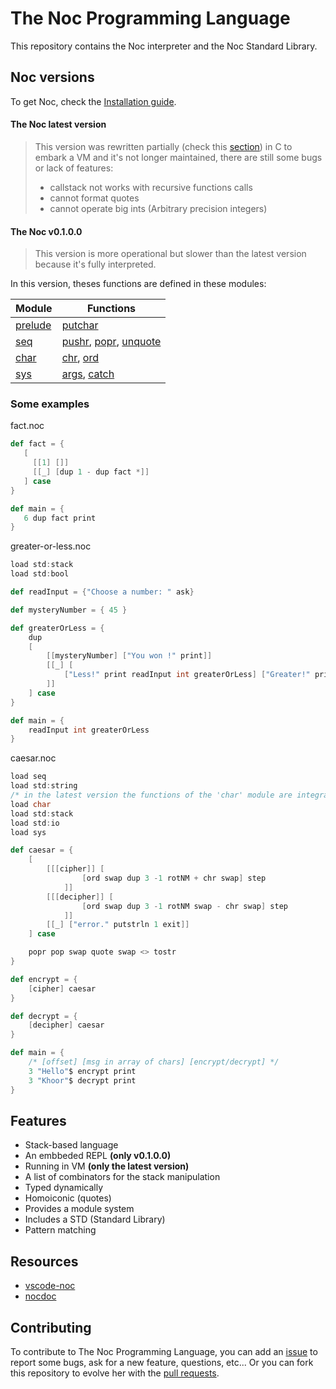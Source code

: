 # The Noc Programming Language

This repository contains the Noc interpreter and the Noc Standard Library.

## Noc versions

To get Noc, check the [Installation guide](https://noc-lang.github.io/manual/installation.html).

#### The Noc latest version

> This version was rewritten partially (check this [section](https://noc-lang.github.io/manual/optimizations.html)) in C to embark a VM and it's not longer maintained, there are still some bugs or lack of features:
> - callstack not works with recursive functions calls
> - cannot format quotes
> - cannot operate big ints (Arbitrary precision integers)

#### The Noc v0.1.0.0

> This version is more operational but slower than the latest version because it's fully interpreted.

In this version, theses functions are defined in these modules:

|         Module          |                                 Functions                                         |
| ----------------------- | --------------------------------------------------------------------------------- |
| [prelude](https://noc-lang.github.io/manual/library/prelude.html) | [putchar](https://noc-lang.github.io/manual/library/prelude.html#[putchar]) | 
| [seq](https://noc-lang.github.io/manual/library/seq.html)         | [pushr](https://noc-lang.github.io/manual/library/seq.html#[pushr]), [popr](https://noc-lang.github.io/manual/library/seq.html#[popr]), [unquote](https://noc-lang.github.io/manual/library/seq.html#[unquote]) | 
| [char](https://noc-lang.github.io/manual/library/char.html)       | [chr](https://noc-lang.github.io/manual/library/char.html#[chr]), [ord](https://noc-lang.github.io/manual/library/char.html#[ord]) | 
| [sys](https://noc-lang.github.io/manual/library/sys.html)         | [args](https://noc-lang.github.io/manual/library/sys.html#[args]), [catch](https://noc-lang.github.io/manual/library/sys.html#[catch]) |

### Some examples

fact.noc
```scala
def fact = {
   [
     [[1] []]
     [[_] [dup 1 - dup fact *]]
   ] case
}

def main = {
   6 dup fact print
}
```

greater-or-less.noc
```scala
load std:stack
load std:bool

def readInput = {"Choose a number: " ask}

def mysteryNumber = { 45 }

def greaterOrLess = {
    dup
    [
        [[mysteryNumber] ["You won !" print]]
        [[_] [
            ["Less!" print readInput int greaterOrLess] ["Greater!" print readInput int greaterOrLess] 3 -1 rotNM mysteryNumber < if 
        ]]
    ] case
}

def main = {
    readInput int greaterOrLess
}
```

caesar.noc
```scala
load seq
load std:string
/* in the latest version the functions of the 'char' module are integrated in the Noc Prelude */
load char
load std:stack
load std:io
load sys

def caesar = {
    [
        [[[cipher]] [
                [ord swap dup 3 -1 rotNM + chr swap] step
            ]]
        [[[decipher]] [
                [ord swap dup 3 -1 rotNM swap - chr swap] step
            ]]
        [[_] ["error." putstrln 1 exit]]
    ] case

    popr pop swap quote swap <> tostr
}

def encrypt = {
    [cipher] caesar
}

def decrypt = {
    [decipher] caesar
}

def main = {
    /* [offset] [msg in array of chars] [encrypt/decrypt] */
    3 "Hello"$ encrypt print
    3 "Khoor"$ decrypt print
}
```

## Features
- Stack-based language
- An embbeded REPL **(only v0.1.0.0)**
- Running in VM **(only the latest version)**
- A list of combinators for the stack manipulation
- Typed dynamically
- Homoiconic (quotes)
- Provides a module system
- Includes a STD (Standard Library)
- Pattern matching

## Resources
- [vscode-noc](https://github.com/noc-lang/vscode-noc)
- [nocdoc](https://github.com/noc-lang/nocdoc)

## Contributing
To contribute to The Noc Programming Language, you can add an [issue](https://github.com/noc-lang/noc/issues/) to report some bugs, ask for a new feature, questions, etc... Or you can fork this repository to evolve her with the [pull requests](https://github.com/noc-lang/noc/pulls).
